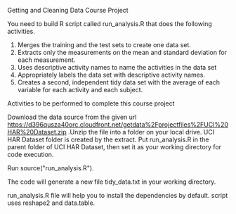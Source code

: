 ﻿Getting and Cleaning Data Course Project

You need to build R script called run_analysis.R that does the following activities.

1. Merges the training and the test sets to create one data set.
2. Extracts only the measurements on the mean and standard deviation for each measurement.
3. Uses descriptive activity names to name the activities in the data set
4. Appropriately labels the data set with descriptive activity names.
5. Creates a second, independent tidy data set with the average of each variable for each activity and each subject.

Activities to be performed to complete this course project

Download the data source from the given url https://d396qusza40orc.cloudfront.net/getdata%2Fprojectfiles%2FUCI%20HAR%20Dataset.zip 
.Unzip the file into a folder on your local drive. UCI HAR Dataset folder is created by the extract.
Put run_analysis.R in the parent folder of UCI HAR Dataset, then set it as your working directory for code execution.

Run source("run_analysis.R").

The code will generate a new file tidy_data.txt in your working directory.

run_analysis.R file will help you to install the dependencies by default. script uses reshape2 and data.table.
